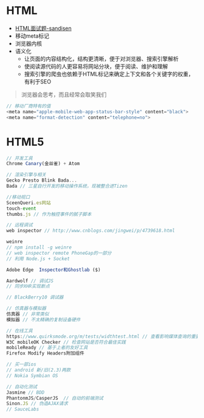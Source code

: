 # **HTML**

* [HTML面试题-sandisen](http://www.jianshu.com/p/872f8fb425ce)
* 移动meta标记
* 浏览器内核
* 语义化
  * 让页面的内容结构化，结构更清晰，便于对浏览器、搜索引擎解析
  * 使阅读源代码的人更容易将网站分块，便于阅读、维护和理解
  * 搜索引擎的爬虫也依赖于HTML标记来确定上下文和各个关键字的权重，有利于SEO

> 浏览器会思考，而且经常会取笑我们

```js
// 移动厂商特有的值
<meta name="apple-mobile-web-app-status-bar-style" content="black">
<meta name="format-detection" content="telephone=no">
```

# HTML5

```js
// 开发工具
Chrome Canary(金丝雀) + Atom

// 渲染引擎与相关 
Gecko Presto Blink Bada...
Bada // 三星自行开发的移动操作系统，现被整合进Tizen

//移动视口
SceenQueri.es网站
touch-event
thumbs.js // 作为触控事件的腻子脚本

// 远程调试
web inspector // http://www.cnblogs.com/jingwei/p/4739618.html

weinre 
// npm install -g weinre
// web inspector remote PhoneGap的一部分
// 利用 Node.js + Socket

Adobe Edge  Inspector和Ghostlab ($)

Aardwolf // 调试JS
// 同步XHR实现断点

// BlackBerry10 调试器

// 仿真器与模拟器
仿真器 // 非常类似
模拟器 // 不太精确的复制设备硬件

// 在线工具
https://www.quirksmode.org/m/tests/widthtest.html // 查看影响媒体查询的重要统计数据
W3C mobileOK Checker // 检查网站是否符合最佳实践  
mobileReady // 基于上者的友好工具
Firefox Modify Headers附加组件 

// 买一部ios
// android 新/旧(2.3)两款
// Nokia Symbian OS

// 自动化测试
Jasmine // BDD
PhantonmJS/CasperJS  // 自动的前端测试
Sinon.JS // 伪造AJAX请求
// SauceLabs
```



